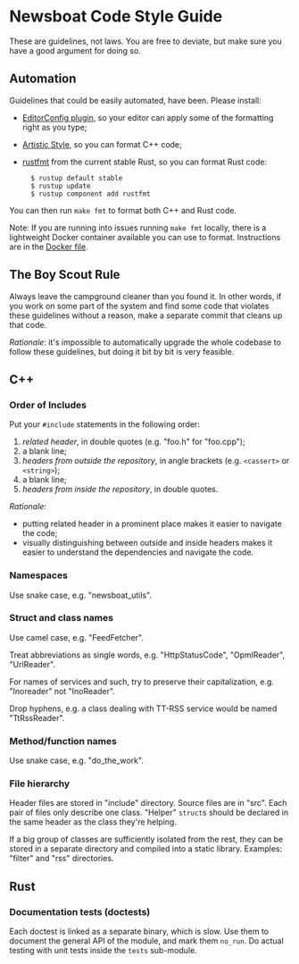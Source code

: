 Newsboat Code Style Guide
=========================

These are guidelines, not laws. You are free to deviate, but make sure you have
a good argument for doing so.



## Automation

Guidelines that could be easily automated, have been. Please install:

- [EditorConfig plugin][editorconfig], so your editor can apply some of the
  formatting right as you type;

- [Artistic Style][astyle], so you can format C++ code;

- [rustfmt][rustfmt] from the current stable Rust, so you can format Rust code:

        $ rustup default stable
        $ rustup update
        $ rustup component add rustfmt

You can then run `make fmt` to format both C++ and Rust code.

Note: If you are running into issues running `make fmt` locally, there is a lightweight Docker container available you can use to format. Instructions are in the [Docker file](../../docker/code-formatting-tools.dockerfile).

[editorconfig]: https://editorconfig.org/ "EditorConfig"

[astyle]: http://astyle.sourceforge.net/ "Artistic Style"

[rustfmt]: https://github.com/rust-lang/rustfmt "rustfmt - GitHub"



## The Boy Scout Rule

Always leave the campground cleaner than you found it. In other words, if you
work on some part of the system and find some code that violates these
guidelines without a reason, make a separate commit that cleans up that code.

*Rationale*: it's impossible to automatically upgrade the whole codebase to
follow these guidelines, but doing it bit by bit is very feasible.



## C++


### Order of Includes

Put your `#include` statements in the following order:

1. *related header*, in double quotes (e.g. "foo.h" for "foo.cpp");
2. a blank line;
3. *headers from outside the repository*, in angle brackets (e.g. `<cassert>` or
   `<string>`);
4. a blank line;
5. *headers from inside the repository*, in double quotes.

*Rationale*:

- putting related header in a prominent place makes it easier to navigate the
  code;
- visually distinguishing between outside and inside headers makes it easier to
  understand the dependencies and navigate the code.


### Namespaces

Use snake case, e.g. "newsboat_utils".


### Struct and class names

Use camel case, e.g. "FeedFetcher".

Treat abbreviations as single words, e.g. "HttpStatusCode", "OpmlReader",
"UrlReader".

For names of services and such, try to preserve their capitalization, e.g.
"Inoreader" not "InoReader".

Drop hyphens, e.g. a class dealing with TT-RSS service would be named
"TtRssReader".


### Method/function names

Use snake case, e.g. "do_the_work".


### File hierarchy

Header files are stored in "include" directory. Source files are in "src". Each
pair of files only describe one class. "Helper" `struct`s should be declared in
the same header as the class they're helping.

If a big group of classes are sufficiently isolated from the rest, they can be
stored in a separate directory and compiled into a static library. Examples:
"filter" and "rss" directories.



## Rust


### Documentation tests (doctests)

Each doctest is linked as a separate binary, which is slow. Use them to
document the general API of the module, and mark them `no_run`. Do actual
testing with unit tests inside the `tests` sub-module.
